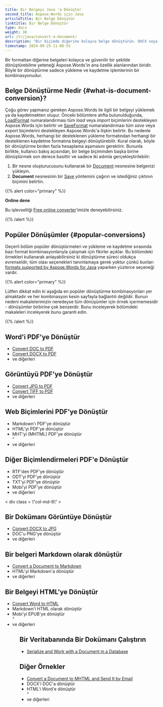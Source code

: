 ```yaml
---
title: Bir Belgeyi Java 'a Dönüştür
second_title: Aspose.Words için Java
articleTitle: Bir Belge Dönüştür
linktitle: Bir Belge Dönüştür
type: docs
weight: 30
url: /tr/java/convert-a-document/
description: "Bir biçimde diğerine kolayca belge dönüştürün. DOCX veya DOC gibi en popüler biçimlerden herhangi biri gibi tüm Microsoft Word biçimleri ve OpenDocument biçimleri ODT veya OTT gibi, web biçimleri HTML veya XHTML gibi, metin biçimleri MarkDown veya TXT gibi ve diğerleri ile çalışabilirsiniz Java."
timestamp: 2024-09-25-11-08-55
---
```


Bir formattan diğerine belgeleri kolayca ve güvenilir bir şekilde dönüştürebilme yeteneği Aspose.Words'in ana özellik alanlarından biridir. Böyle bir dönüştürme sadece yükleme ve kaydetme işlemlerinin bir kombinasyonudur.

## Belge Dönüştürme Nedir {#what-is-document-conversion}?

Çoğu görev yapmanız gereken Aspose.Words ile ilgili bir belgeyi yüklemek ya da kaydetmekten oluşur. Önceki bölümlere atıfta bulunulduğunda, [LoadFormat](https://reference.aspose.com/words/java/com.aspose.words/loadformat/) numaralandırması tüm *load* veya *import* biçimlerini destekleyen Aspose.Words için belirtir ve [SaveFormat](https://reference.aspose.com/words/java/com.aspose.words/saveformat/) numaralandırması tüm *save* veya *export* biçimlerini destekleyen Aspose.Words'a ilişkin belirtir. Bu nedenle Aspose.Words, herhangi bir desteklenen yükleme formatından herhangi bir desteklenen kaydetme formatına belgeyi dönüştürebilir. Kural olarak, böyle bir dönüştürme birden fazla hesaplama aşamasını gerektirir. Bununla birlikte, kullanıcı bakış açısından, bir belge biçiminden başka birine dönüştürmek son derece basittir ve sadece iki adımla gerçekleştirilebilir:

1. Bir nesne oluşturucusunu kullanarak bir [Document](https://reference.aspose.com/words/java/com.aspose.words/document/) nesnesine belgenizi yükleyin.
1. **Document** nesnesinin bir [Save](https://reference.aspose.com/words/java/com.aspose.words/document/#save-java.lang.String-int) yöntemini çağırın ve istediğiniz çıktının biçimini belirtin.

{{% alert color="primary" %}}

**Online dene**

Bu işlevselliği [Free online converter](https://products.aspose.app/words/conversion)'imizle deneyebilirsiniz.

{{% /alert %}}

## Popüler Dönüşümler {#popular-conversions}

Geçerli bölüm popüler dönüştürmeleri ve yükleme ve kaydetme sırasında bazı format kombinasyonlarıyla çalışmak için fikirler açıklar. Bu bölümdeki örnekleri kullanarak anlayabilirsiniz ki dönüştürme süreci oldukça evrenseldir, tüm olası seçenekleri tanımlamaya gerek yoktur çünkü bunları [formats supported by Aspose.Words for Java](/words/java/supported-document-formats/) yaparken yüzlerce seçeneği vardır.

{{% alert color="primary" %}}

Lütfen dikkat edin ki aşağıda en popüler dönüştürme kombinasyonları yer almaktadır ve her kombinasyon kesin sayfayla bağlantılı değildir. Bunun nedeni makalelerimizin neredeyse tüm dönüşümler için örnek içermemesidir - dönüşümler birbirine çok benzerdir. Bunu inceleyerek bölümdeki makaleleri inceleyerek bunu garanti edin.

{{% /alert %}}

<div class="satır">
	<div class="col-md-6">
				 <h2>Word'i PDF'ye Dönüştür</h2>
						 <ul>
								 <li><a href="/words/java/convert-a-document-to-pdf/#converting-doc-or-docx-to-pdf">Convert DOC to PDF</a></li>
								 <li><a href="/words/java/convert-a-document-to-pdf/#converting-doc-or-docx-to-pdf">Convert DOCX to PDF</a></li>
				<li>ve diğerleri</li>
						</ul>
				<h2>Görüntüyü PDF'ye Dönüştür</h2>
						 <ul>
								 <li><a href="/words/java/convert-a-document-to-pdf/#convert-an-image-to-pdf">Convert JPG to PDF</a></li>
								 <li><a href="/words/java/convert-a-document-to-pdf/#convert-an-image-to-pdf">Convert TIFF to PDF</a></li>
									<li>ve diğerleri</li>
						</ul>
					 <h2>Web Biçimlerini PDF'ye Dönüştür</h2>
						 <ul>
								 <li>Markdown'ı PDF'ye dönüştür</li>
									<li>HTML'yi PDF'ye dönüştür</li>
									<li>MHT'yi (MHTML) PDF'ye dönüştür</li>
					"<li>ve diğerleri</li>
						</ul>
		<h2>Diğer Biçimlendirmeleri PDF'e Dönüştür</h2>
						 <ul>
									<li>RTF'den PDF'ye dönüştür</li>
								<li>ODT'yi PDF'ye dönüştür</li>
								 <li>TXT'yi PDF'ye dönüştür</li>
									<li>Mobi'yi PDF'ye dönüştür</li>
					<li>ve diğerleri</li>
						</ul>
		</div>
	< div class = \"col-md-6\" >
			<h2>Bir Dokümanı Görüntüye Dönüştür</h2>
						 <ul>
								 <li><a href="/words/java/convert-a-document-to-an-image/">Convert DOCX to JPG</a></li>
								 <li>DOC'u PNG'ye dönüştür</li>
				<li>ve diğerleri</li>
						</ul>
				<h2>Bir belgeri Markdown olarak dönüştür</h2>
							<ul>
								 <li><a href="/words/java/convert-a-document-to-markdown/">Convert a Document to Markdown</a></li>
									<li>HTML'yi Markdown'a dönüştür</li>
					<li>ve diğerleri</li>
						</ul>
				 <h2>Bir Belgeyi HTML'ye Dönüştür</h2>
						<ul>
								 <li><a href="/words/java/convert-a-document-to-html-mhtml-or-epub/#convert-a-document">Convert Word to HTML</a></li>
									<li>Markdown'i HTML olarak dönüştür</li>
								 <li>Mobi'yi EPUB'ye dönüştür</li>
					"<li>ve diğerleri</li>
			<ul>
			<h2>Bir Veritabanında Bir Dokümanı Çalıştırın</h2>
						 <ul>
								 <li><a href="/words/java/serialize-and-work-with-a-document-in-a-database/">Serialize and Work with a Document in a Database</a></li>
						</ul>
		<h2>Diğer Örnekler</h2>
						 <ul>
								 <li><a href="/words/java/convert-a-document-to-mhtml-and-send-it-by-email/">Convert a Document to MHTML and Send It by Email</a></li>
									<li>DOCX'i DOC'a dönüştür</li>
								 <li>HTML'i Word'e dönüştür</li>
					"<li>ve diğerleri</li>
						</ul>
	</div>
</div>
